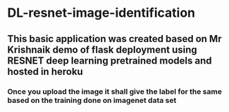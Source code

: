 # DL-resnet-image-identification

## This basic application was created based on Mr Krishnaik demo of flask deployment using RESNET deep learning pretrained models and hosted in heroku

### Once you upload the image it shall give the label for the same based on the training done on imagenet data set
